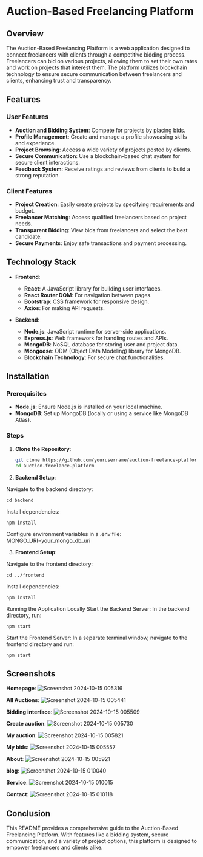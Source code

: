 # Auction-Based Freelancing Platform

## Overview

The Auction-Based Freelancing Platform is a web application designed to connect freelancers with clients through a competitive bidding process. Freelancers can bid on various projects, allowing them to set their own rates and work on projects that interest them. The platform utilizes blockchain technology to ensure secure communication between freelancers and clients, enhancing trust and transparency.

## Features

### User Features

- **Auction and Bidding System**: Compete for projects by placing bids.
- **Profile Management**: Create and manage a profile showcasing skills and experience.
- **Project Browsing**: Access a wide variety of projects posted by clients.
- **Secure Communication**: Use a blockchain-based chat system for secure client interactions.
- **Feedback System**: Receive ratings and reviews from clients to build a strong reputation.

### Client Features

- **Project Creation**: Easily create projects by specifying requirements and budget.
- **Freelancer Matching**: Access qualified freelancers based on project needs.
- **Transparent Bidding**: View bids from freelancers and select the best candidate.
- **Secure Payments**: Enjoy safe transactions and payment processing.

## Technology Stack

- **Frontend**: 
  - **React**: A JavaScript library for building user interfaces.
  - **React Router DOM**: For navigation between pages.
  - **Bootstrap**: CSS framework for responsive design.
  - **Axios**: For making API requests.

- **Backend**: 
  - **Node.js**: JavaScript runtime for server-side applications.
  - **Express.js**: Web framework for handling routes and APIs.
  - **MongoDB**: NoSQL database for storing user and project data.
  - **Mongoose**: ODM (Object Data Modeling) library for MongoDB.
  - **Blockchain Technology**: For secure chat functionalities.

## Installation

### Prerequisites

- **Node.js**: Ensure Node.js is installed on your local machine.
- **MongoDB**: Set up MongoDB (locally or using a service like MongoDB Atlas).

### Steps

1. **Clone the Repository**:

   ```bash
   git clone https://github.com/yourusername/auction-freelance-platform.git
   cd auction-freelance-platform
2. **Backend Setup**:

Navigate to the backend directory:
    
    cd backend
Install dependencies:

    npm install
Configure environment variables in a .env file:
MONGO_URI=your_mongo_db_uri

3. **Frontend Setup**:

Navigate to the frontend directory:

    cd ../frontend
Install dependencies:

    npm install
Running the Application Locally
Start the Backend Server:
In the backend directory, run:
    
    npm start

Start the Frontend Server:
In a separate terminal window, navigate to the frontend directory and run:
    
    npm start
## Screenshots

**Homepage**:
![Screenshot 2024-10-15 005316](https://github.com/user-attachments/assets/8e4ee561-219d-4512-89d7-8532d832b18a)

**All Auctions**:
![Screenshot 2024-10-15 005441](https://github.com/user-attachments/assets/e42ac9de-1de2-4af2-ba9e-6ef7de509843)

**Bidding interface**:
![Screenshot 2024-10-15 005509](https://github.com/user-attachments/assets/15ad3a39-d34f-4ae2-af66-ec24a955cfef)

**Create auction**:
![Screenshot 2024-10-15 005730](https://github.com/user-attachments/assets/a4c6950c-81e7-47ae-9a97-81abbd51e19c)

**My auction**:
![Screenshot 2024-10-15 005821](https://github.com/user-attachments/assets/223cebb1-2f1a-4878-911b-c492c83f258b)

**My bids**:
![Screenshot 2024-10-15 005557](https://github.com/user-attachments/assets/d5e18de8-3218-41ee-bffa-1ed353d4cb02)

**About**:
![Screenshot 2024-10-15 005921](https://github.com/user-attachments/assets/fc53cd39-bb0e-4b74-9d04-8fb684af81d3)

**blog**:
![Screenshot 2024-10-15 010040](https://github.com/user-attachments/assets/7002bf14-aa22-452e-9e07-b3c33a57c078)


**Service**:
![Screenshot 2024-10-15 010015](https://github.com/user-attachments/assets/4caf3af0-12f3-4b09-abee-c73c4f2d8f57)

**Contact**:
![Screenshot 2024-10-15 010118](https://github.com/user-attachments/assets/141144da-de51-402e-a1bf-33cf5800ead0)

## Conclusion
This README provides a comprehensive guide to the Auction-Based Freelancing Platform. With features like a bidding system, secure communication, and a variety of project options, this platform is designed to empower freelancers and clients alike.

